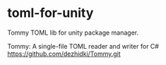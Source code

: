 # toml-for-unity
Tommy TOML lib for unity package manager.

Tommy: A single-file TOML reader and writer for C#
https://github.com/dezhidki/Tommy.git